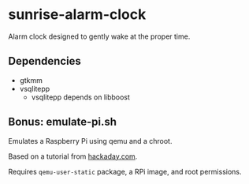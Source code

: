 # sunrise-alarm-clock
Alarm clock designed to gently wake at the proper time.

## Dependencies
* gtkmm
* vsqlitepp
    * vsqlitepp depends on libboost

## Bonus: emulate-pi.sh
Emulates a Raspberry Pi using qemu and a chroot.

Based on a tutorial from [hackaday.com](http://hackaday.com/2016/05/20/need-a-raspberry-pi-right-now-maybe-you-have-one-needs-art/).

Requires `qemu-user-static` package, a RPi image, and root permissions.
